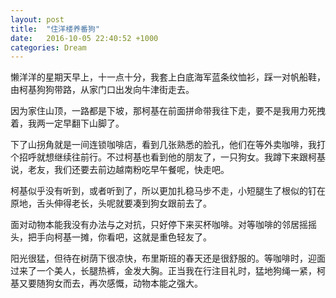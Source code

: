 ```yaml
---
layout: post
title:  "住洋楼养番狗"
date:   2016-10-05 22:40:52 +1000
categories: Dream
---
```


懒洋洋的星期天早上，十一点十分，我套上白底海军蓝条纹恤衫，踩一对帆船鞋，由柯基狗狗带路，从家门口出发向牛津街走去。

因为家住山顶，一路都是下坡，那柯基在前面拼命带我往下走，要不是我用力死拽着，我两一定早翻下山脚了。

下了山拐角就是一间连锁咖啡店，看到几张熟悉的脸孔，他们在等外卖咖啡，我打个招呼就想继续往前行。不过柯基也看到他的朋友了，一只狗女。我蹲下来跟柯基说，老友，我们还要去前边越南粉吃早午餐呢，快走吧。

柯基似乎没有听到，或者听到了，所以更加扎稳马步不走，小短腿生了根似的钉在原地，舌头伸得老长，头呢就要凑到狗女跟前去了。

面对动物本能我没有办法与之对抗，只好停下来买杯咖啡。对等咖啡的邻居摇摇头，把手向柯基一摊，你看吧，这就是重色轻友了。

阳光很猛，但待在树荫下很凉快，布里斯班的春天还是很舒服的。等咖啡时，迎面过来了一个美人，长腿热裤，金发大胸。正当我在行注目礼时，猛地狗绳一紧，柯基又要随狗女而去，再次感慨，动物本能之强大。